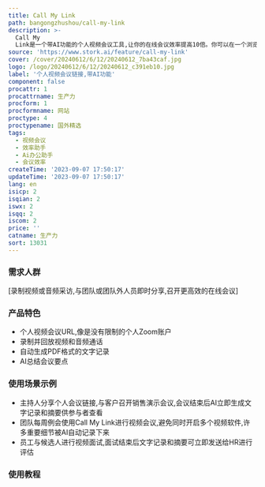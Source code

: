 ```yaml
---
title: Call My Link
path: bangongzhushou/call-my-link
description: >-
  Call My
  Link是一个带AI功能的个人视频会议工具,让你的在线会议效率提高10倍。你可以在一个浏览器窗口内主持、录制、搜索和总结视频通话。它就像是一个没有限制、而且具有AI功能的个人Zoom账户。视频和音频通话会被录制下来,所有的参与者都可以在网页上播放回放,无论是否是Stork用户。会议自动生成PDF格式的文字记录,参与者可以在通话结束后立即获得,不限时长和内容长度。AI总结功能可以快速了解多人视频会议的要点,无需播放整个视频或阅读完整的文字记录。记录、文字记录和摘要都可以轻松地通过网页与非Stork用户分享。
source: 'https://www.stork.ai/feature/call-my-link'
cover: /cover/20240612/6/12/20240612_7ba43caf.jpg
logo: /logo/20240612/6/12/20240612_c391eb10.jpg
label: '个人视频会议链接,带AI功能'
component: false
procattr: 1
procattrname: 生产力
procform: 1
procformname: 网站
proctype: 4
proctypename: 国外精选
tags:
  - 视频会议
  - 效率助手
  - Ai办公助手
  - 会议效率
createTime: '2023-09-07 17:50:17'
updateTime: '2023-09-07 17:50:17'
lang: en
isicp: 2
isqian: 2
iswx: 2
isqq: 2
iscom: 2
price: ''
catname: 生产力
sort: 13031
---
```




### 需求人群
[录制视频或音频采访,与团队或团队外人员即时分享,召开更高效的在线会议]

### 产品特色
- 个人视频会议URL,像是没有限制的个人Zoom账户
- 录制并回放视频和音频通话
- 自动生成PDF格式的文字记录
- AI总结会议要点

### 使用场景示例
- 主持人分享个人会议链接,与客户召开销售演示会议,会议结束后AI立即生成文字记录和摘要供参与者查看
- 团队每周例会使用Call My Link进行视频会议,避免同时开启多个视频软件,许多重要细节被AI自动记录下来
- 员工与候选人进行视频面试,面试结束后文字记录和摘要可立即发送给HR进行评估

### 使用教程


  
